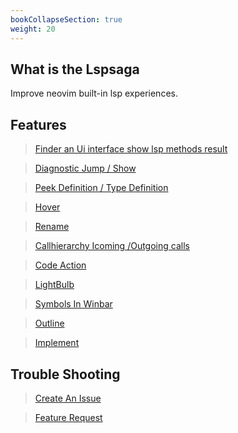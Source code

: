 ```yaml
---
bookCollapseSection: true
weight: 20
---
```


## What is the Lspsaga

Improve neovim built-in lsp experiences. 

## Features

> [Finder an Ui interface show lsp methods result](/lspsaga/finder)

> [Diagnostic Jump / Show](/lspsaga/diagnostic)

> [Peek Definition / Type Definition](/lspsaga/definition)

> [Hover](/lspsaga/hover)

> [Rename](/lspsaga/rename)

> [Callhierarchy Icoming /Outgoing calls](/lspsaga/callhierarchy)

> [Code Action](/lspsaga/codeaction)

> [LightBulb](/lspsaga/lightbulb)

> [Symbols In Winbar](/lspsaga/symbolswinbar)

> [Outline](/lspsaga/outline)

> [Implement](/lspsaga/implement)

## Trouble Shooting

> [Create An Issue](https://github.com/nvimdev/lspsaga.nvim/issues/new?assignees=&labels=bug&projects=&template=bug_report.yml)

> [Feature Request](https://github.com/nvimdev/lspsaga.nvim/issues/new?assignees=&labels=enhancement&projects=&template=feature_request.md&title=)